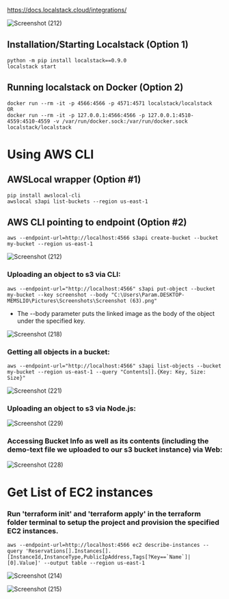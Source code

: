 



https://docs.localstack.cloud/integrations/

![Screenshot (212)](https://github.com/dragonRageX/AWS_Local/assets/114085260/470f4882-db20-4abc-b305-88960d5031b5)

## Installation/Starting Localstack (Option 1)
```
python -m pip install localstack==0.9.0
localstack start
```

## Running localstack on Docker (Option 2)
```
docker run --rm -it -p 4566:4566 -p 4571:4571 localstack/localstack
OR
docker run --rm -it -p 127.0.0.1:4566:4566 -p 127.0.0.1:4510-4559:4510-4559 -v /var/run/docker.sock:/var/run/docker.sock localstack/localstack
```

# Using AWS CLI

## AWSLocal wrapper (Option #1)
```
pip install awslocal-cli
awslocal s3api list-buckets --region us-east-1
```

## AWS CLI pointing to endpoint (Option #2)
```
aws --endpoint-url=http://localhost:4566 s3api create-bucket --bucket my-bucket --region us-east-1
```

![Screenshot (212)](https://github.com/dragonRageX/AWS_Local/assets/114085260/349dcf7f-a537-4628-9d13-e92fd2763769)

### Uploading an object to s3 via CLI:
```
aws --endpoint-url="http://localhost:4566" s3api put-object --bucket my-bucket --key screenshot --body "C:\Users\Param.DESKTOP-MEMSLIO\Pictures\Screenshots\Screenshot (63).png"
```
* The --body parameter puts the linked image as the body of the object under the specified key.

![Screenshot (218)](https://github.com/dragonRageX/AWS_Local/assets/114085260/fe216f9a-56b8-4f2a-b13e-755c35b4f123)

### Getting all objects in a bucket:
```
aws --endpoint-url="http://localhost:4566" s3api list-objects --bucket my-bucket --region us-east-1 --query "Contents[].{Key: Key, Size: Size}"
```

![Screenshot (221)](https://github.com/dragonRageX/AWS_Local/assets/114085260/ecac7016-d103-462c-aaa5-8bce826cc208)

### Uploading an object to s3 via Node.js:

![Screenshot (229)](https://github.com/user-attachments/assets/46953714-370a-47af-bf14-7bd4e1f9dc6a)

### Accessing Bucket Info as well as its contents (including the demo-text file we uploaded to our s3 bucket instance) via Web:
![Screenshot (228)](https://github.com/user-attachments/assets/b9b80a9a-cf01-466a-8924-52dc0ea5bdc8)



# Get List of EC2 instances
### Run 'terraform init' and 'terraform apply' in the terraform folder terminal to setup the project and provision the specified EC2 instances.
```
aws --endpoint-url=http://localhost:4566 ec2 describe-instances --query 'Reservations[].Instances[].[InstanceId,InstanceType,PublicIpAddress,Tags[?Key==`Name`]| [0].Value]' --output table --region us-east-1
```

![Screenshot (214)](https://github.com/dragonRageX/AWS_Local/assets/114085260/7b93ceef-cf4f-47da-9830-c3b442928bf1)

![Screenshot (215)](https://github.com/dragonRageX/AWS_Local/assets/114085260/dc9bdec0-d5e6-42ef-b6a9-2d15bc78b931)
